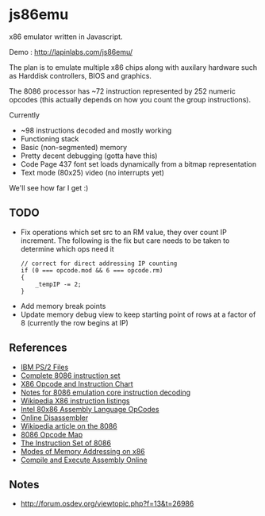 js86emu
=======

x86 emulator written in Javascript.

Demo : http://lapinlabs.com/js86emu/

The plan is to emulate multiple x86 chips along with auxilary hardware such as
Harddisk controllers, BIOS and graphics.

The 8086 processor has ~72 instruction represented by 252 numeric opcodes (this actually depends on how you count the group instructions).

Currently

*  ~98 instructions decoded and mostly working
*  Functioning stack
*  Basic (non-segmented) memory
*  Pretty decent debugging (gotta have this)
*  Code Page 437 font set loads dynamically from a bitmap representation
*  Text mode (80x25) video (no interrupts yet)

We'll see how far I get :)

TODO
----
* Fix operations which set src to an RM value, they over count IP increment. The following is the fix but care needs to be taken to determine which ops need it
  ```
  // correct for direct addressing IP counting
  if (0 === opcode.mod && 6 === opcode.rm)
  {
      _tempIP -= 2;
  }
  ```
* Add memory break points
* Update memory debug view to keep starting point of rows at a factor of 8 (currently the row begins at IP)


References
----------
* [IBM PS/2 Files](http://www.walshcomptech.com/selectpccbbs/)
* [Complete 8086 instruction set](http://www.gabrielececchetti.it/Teaching/CalcolatoriElettronici/Docs/i8086_instruction_set.pdf)
* [X86 Opcode and Instruction Chart](http://ref.x86asm.net/geek32.html)
* [Notes for 8086 emulation core instruction decoding](http://rubbermallet.org/8086%20notes.pdf)
* [Wikipedia X86 instruction listings](http://en.wikipedia.org/wiki/X86_instruction_listings)
* [Intel 80x86 Assembly Language OpCodes](http://www.mathemainzel.info/files/x86asmref.html)
* [Online Disassembler](http://www.onlinedisassembler.com/odaweb/)
* [Wikipedia article on the 8086](http://en.wikipedia.org/wiki/8086)
* [8086 Opcode Map](http://www.mlsite.net/8086/)
* [The Instruction Set of 8086](http://www.ing.unlp.edu.ar/electrotecnia/arcom1/UNDERSTANDING8085_8086_cap14_Instruccion_set.pdf)
* [Modes of Memory Addressing on x86](http://www.c-jump.com/CIS77/ASM/Memory/lecture.html)
* [Compile and Execute Assembly Online](http://www.compileonline.com/compile_assembly_online.php)

Notes
-----
* http://forum.osdev.org/viewtopic.php?f=13&t=26986